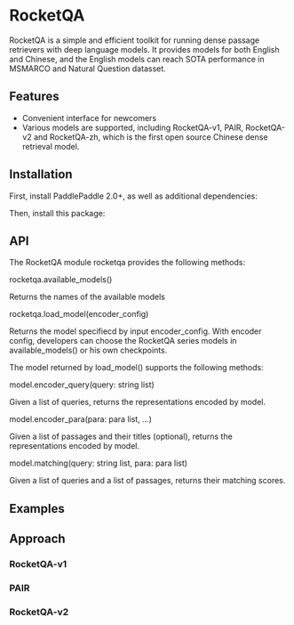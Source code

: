 # RocketQA
RocketQA is a simple and efficient toolkit for running dense passage retrievers with deep language models. It provides models for both English and Chinese, and the English models can reach SOTA performance in MSMARCO and Natural Question datasset.

## Features
* Convenient interface for newcomers
* Various models are supported, including RocketQA-v1, PAIR, RocketQA-v2 and RocketQA-zh, which is the first open source Chinese dense retrieval model. 

## Installation
First, install PaddlePaddle 2.0+, as well as additional dependencies:

Then, install this package:

## API
The RocketQA module rocketqa provides the following methods:

rocketqa.available_models()

Returns the names of the available models

rocketqa.load_model(encoder_config)

Returns the model specifiecd by input encoder_config. 
With encoder config, developers can choose the RocketQA series models in available_models() or his own checkpoints.


The model returned by load_model() supports the following methods:

model.encoder_query(query: string list)

Given a list of queries, returns the representations encoded by model.

model.encoder_para(para: para list, ...)

Given a list of passages and their titles (optional), returns the representations encoded by model.

model.matching(query: string list, para: para list)

Given a list of queries and a list of passages, returns their matching scores.

## Examples


## Approach

### RocketQA-v1

### PAIR

### RocketQA-v2


